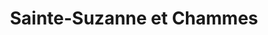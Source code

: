 ---
title: Sainte-Suzanne et Chammes
url: /sainte-suzanne-et-chammes/
latitude: 48.101
longitude: -0.354
---